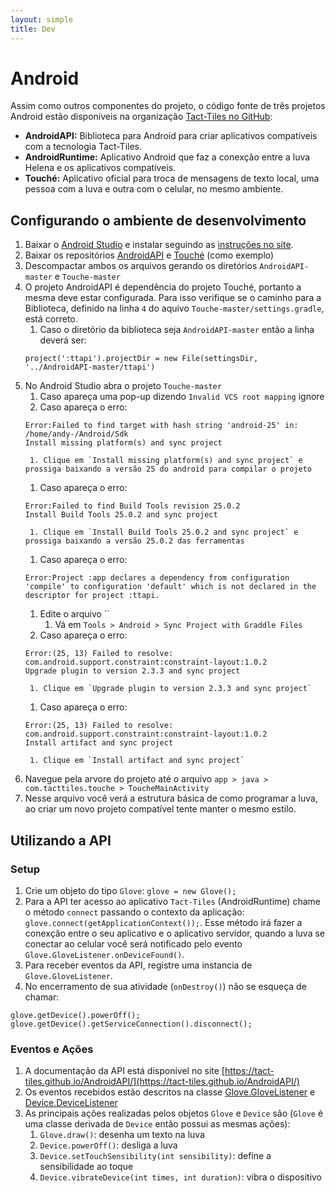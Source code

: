 ```yaml
---
layout: simple
title: Dev
---
```


# Android

Assim como outros componentes do projeto, o código fonte de três projetos Android estão disponíveis na organização [Tact-Tiles no GitHub](https://github.com/Tact-Tiles):

  - **AndroidAPI:** Biblioteca para Android para criar aplicativos compatíveis com a tecnologia Tact-Tiles.
  - **AndroidRuntime:** Aplicativo Android que faz a conexção entre a luva Helena e os aplicativos compatíveis.
  - **Touché:** Aplicativo oficial para troca de mensagens de texto local, uma pessoa com a luva e outra com o celular, no mesmo ambiente.

## Configurando o ambiente de desenvolvimento

  1. Baixar o [Android Studio](https://developer.android.com/studio/index.html) e instalar seguindo as [instruções no site](https://developer.android.com/studio/install.html).
  1. Baixar os repositórios [AndroidAPI](https://github.com/Tact-Tiles/AndroidAPI/archive/master.zip) e [Touché](https://github.com/Tact-Tiles/Touche/archive/master.zip) (como exemplo)
  1. Descompactar ambos os arquivos gerando os diretórios `AndroidAPI-master` e `Touche-master`
  1. O projeto AndroidAPI é dependência do projeto Touché, portanto a mesma deve estar configurada. Para isso verifique se o caminho para a Biblioteca, definido na linha `4` do aquivo `Touche-master/settings.gradle`, está correto.
      1. Caso o diretório da biblioteca seja `AndroidAPI-master` então a linha deverá ser:
     ```
     project(':ttapi').projectDir = new File(settingsDir, '../AndroidAPI-master/ttapi')
     ```
  1. No Android Studio abra o projeto `Touche-master`
      1. Caso apareça uma pop-up dizendo `Invalid VCS root mapping` ignore
      1. Caso apareça o erro:
      ```
      Error:Failed to find target with hash string 'android-25' in: /home/andy-/Android/Sdk
      Install missing platform(s) and sync project
      ```
          1. Clique em `Install missing platform(s) and sync project` e prossiga baixando a versão 25 do android para compilar o projeto
      1. Caso apareça o erro:
      ```
      Error:Failed to find Build Tools revision 25.0.2
      Install Build Tools 25.0.2 and sync project
      ```
          1. Clique em `Install Build Tools 25.0.2 and sync project` e prossiga baixando a versão 25.0.2 das ferramentas
      1. Caso apareça o erro:
      ```
      Error:Project :app declares a dependency from configuration 'compile' to configuration 'default' which is not declared in the descriptor for project :ttapi.
      ```
      1. Edite o arquivo ``
          1. Vá em `Tools > Android > Sync Project with Graddle Files`
      1. Caso apareça o erro:
      ```
      Error:(25, 13) Failed to resolve: com.android.support.constraint:constraint-layout:1.0.2
      Upgrade plugin to version 2.3.3 and sync project
      ```
          1. Clique em `Upgrade plugin to version 2.3.3 and sync project`
      1. Caso apareça o erro:
      ```
      Error:(25, 13) Failed to resolve: com.android.support.constraint:constraint-layout:1.0.2
      Install artifact and sync project
      ```
          1. Clique em `Install artifact and sync project`
  1. Navegue pela arvore do projeto até o arquivo `app > java > com.tacttiles.touche > ToucheMainActivity`
  1. Nesse arquivo você verá a estrutura básica de como programar a luva, ao criar um novo projeto compatível tente manter o mesmo estilo.

## Utilizando a API

### Setup

  1. Crie um objeto do tipo `Glove`: `glove = new Glove();`
  1. Para a API ter acesso ao aplicativo `Tact-Tiles` (AndroidRuntime) chame o método `connect` passando o contexto da aplicação: `glove.connect(getApplicationContext());`. Esse método irá fazer a conexção entre o seu aplicativo e o aplicativo servidor, quando a luva se conectar ao celular você será notificado pelo evento `Glove.GloveListener.onDeviceFound()`.
  1. Para receber eventos da API, registre uma instancia de `Glove.GloveListener`.
  1. No encerramento de sua atividade (`onDestroy()`) não se esqueça de chamar:
  ```
  glove.getDevice().powerOff();
  glove.getDevice().getServiceConnection().disconnect();
  ```

### Eventos e Ações
  1. A documentação da API está disponível no site [https://tact-tiles.github.io/AndroidAPI/](https://tact-tiles.github.io/AndroidAPI/)
  1. Os eventos recebidos estão descritos na classe [Glove.GloveListener](https://tact-tiles.github.io/AndroidAPI/com/tacttiles/api/Glove.GloveListener.html) e [Device.DeviceListener](https://tact-tiles.github.io/AndroidAPI/com/tacttiles/api/Device.DeviceListener.html)
  1. As principais ações realizadas pelos objetos `Glove` e `Device` são (`Glove` é uma classe derivada de `Device` então possui as mesmas ações):
      1. `Glove.draw()`: desenha um texto na luva
      1. `Device.powerOff()`: desliga a luva
      1. `Device.setTouchSensibility(int sensibility)`: define a sensibilidade ao toque
      1. `Device.vibrateDevice(int times, int duration)`: vibra o dispositivo
